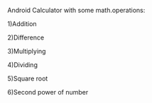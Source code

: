 Android Calculator with some math.operations:

1)Addition

2)Difference

3)Multiplying

4)Dividing

5)Square root

6)Second power of number
